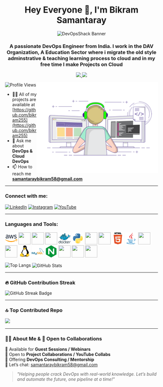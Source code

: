 <h1 align="center">Hey Everyone 👋, I'm Bikram Samantaray</h1>

<div align="center">
  <img src="https://github.com/bikram255/bikram255/blob/main/Banner.png" alt="DevOpsShack Banner">
</div>

<h3 align="center">A passionate DevOps Engineer from India. I work in the DAV Organization, A Education Sector where i migrate the old style adminstrative & teaching learning process to cloud and in my free time I make Projects on Cloud</h3>

<p align="center">
  <a href="https://github.com/bikram255">
    <img src="https://img.shields.io/github/followers/bikram255?label=Follow&style=social" />
  </a>
  <a href="https://linkedin.com/in/bikram255">
    <img src="https://img.shields.io/badge/LinkedIn-Bikram%20Samantaray-blue?logo=linkedin&style=flat-square" />
  </a>
</p>

<img align="right" alt="Coding" width="400" src="https://raw.githubusercontent.com/devSouvik/devSouvik/master/gif3.gif">

<p align="left">
  <img src="https://komarev.com/ghpvc/?username=bikram255&label=Profile%20views&color=0e75b6&style=flat" alt="Profile Views" />
</p>

- 👨‍💻 All of my projects are available at [https://github.com/bikram255](https://github.com/bikram255)  
- 💬 Ask me about **DevOps & Cloud DevOps**  
- 📫 How to reach me **samantaraybikram58@gmail.com**

---

<h3 align="left">Connect with me:</h3>
<p align="left">
  <a href="https://linkedin.com/in/adityajaiswal7" target="blank"><img align="center" src="https://raw.githubusercontent.com/rahuldkjain/github-profile-readme-generator/master/src/images/icons/Social/linked-in-alt.svg" alt="LinkedIn" height="30" width="40" /></a>
  <a href="https://instagram.com/devopsshack" target="blank"><img align="center" src="https://raw.githubusercontent.com/rahuldkjain/github-profile-readme-generator/master/src/images/icons/Social/instagram.svg" alt="Instagram" height="30" width="40" /></a>
  <a href="https://www.youtube.com/channel/UC1XLb_DoX2eNWGKjkh2epwA" target="blank"><img align="center" src="https://raw.githubusercontent.com/rahuldkjain/github-profile-readme-generator/master/src/images/icons/Social/youtube.svg" alt="YouTube" height="30" width="40" /></a>
</p>

---

<h3 align="left">Languages and Tools:</h3>
<p align="left">
  <img src="https://raw.githubusercontent.com/devicons/devicon/master/icons/amazonwebservices/amazonwebservices-original-wordmark.svg" width="40" height="40"/>
  <img src="https://www.vectorlogo.zone/logos/microsoft_azure/microsoft_azure-icon.svg" width="40" height="40"/>
  <img src="https://www.vectorlogo.zone/logos/gnu_bash/gnu_bash-icon.svg" width="40" height="40"/>
  <img src="https://www.vectorlogo.zone/logos/circleci/circleci-icon.svg" width="40" height="40"/>
  <img src="https://raw.githubusercontent.com/devicons/devicon/master/icons/docker/docker-original-wordmark.svg" width="40" height="40"/>
  <img src="https://raw.githubusercontent.com/devicons/devicon/master/icons/python/python-original.svg" width="40" height="40"/>
  <img src="https://www.vectorlogo.zone/logos/git-scm/git-scm-icon.svg" width="40" height="40"/>
  <img src="https://www.vectorlogo.zone/logos/grafana/grafana-icon.svg" width="40" height="40"/>
  <img src="https://raw.githubusercontent.com/devicons/devicon/master/icons/html5/html5-original-wordmark.svg" width="40" height="40"/>
  <img src="https://raw.githubusercontent.com/devicons/devicon/master/icons/java/java-original.svg" width="40" height="40"/>
  <img src="https://www.vectorlogo.zone/logos/jenkins/jenkins-icon.svg" width="40" height="40"/>
  <img src="https://www.vectorlogo.zone/logos/kubernetes/kubernetes-icon.svg" width="40" height="40"/>
  <img src="https://raw.githubusercontent.com/devicons/devicon/master/icons/linux/linux-original.svg" width="40" height="40"/>
  <img src="https://raw.githubusercontent.com/devicons/devicon/master/icons/mysql/mysql-original-wordmark.svg" width="40" height="40"/>
  <img src="https://raw.githubusercontent.com/devicons/devicon/master/icons/nginx/nginx-original.svg" width="40" height="40"/>
  <img src="https://www.vectorlogo.zone/logos/getpostman/getpostman-icon.svg" width="40" height="40"/>
  <img src="https://raw.githubusercontent.com/detain/svg-logos/780f25886640cef088af994181646db2f6b1a3f8/svg/selenium-logo.svg" width="40" height="40"/>
  <img src="https://www.vectorlogo.zone/logos/springio/springio-icon.svg" width="40" height="40"/>
</p>


<p><img align="left" src="https://github-readme-stats.vercel.app/api/top-langs?username=jaiswaladi246&show_icons=true&locale=en&layout=compact&theme=vue&hide_border=true" alt="Top Langs" /></p>

<p>&nbsp;<img align="center" src="https://github-readme-stats.vercel.app/api?username=jaiswaladi246&show_icons=true&locale=en&theme=vue&hide_border=true" alt="GitHub Stats" /></p>

---
### 🔥 GitHub Contribution Streak

![GitHub Streak Badge](https://img.shields.io/badge/GitHub%20Streak-Active-brightgreen?logo=github&style=for-the-badge)

---

### 🔝 Top Contributed Repo
![](https://github-contributor-stats.vercel.app/api?username=jaiswaladi246&limit=5&theme=flat&combine_all_yearly_contributions=true)

---

### 👨‍💼 About Me & 🤝 Open to Collaborations

🎤 Available for **Guest Sessions / Webinars**  
🤝 Open to **Project Collaborations / YouTube Collabs**  
💼 Offering **DevOps Consulting / Mentorship**  
📧 Let’s chat: [samantaraybikram58@gmail.com](mailto:samantaraybikram58@gmail.com)

> *"Helping people crack DevOps with real-world knowledge. Let’s build and automate the future, one pipeline at a time!"*
